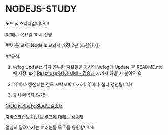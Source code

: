 # NODEJS-STUDY

노드 js 스터디입니다!!!!

##매주 목요일 10시 진행

##사용 교재:
  Node.js 교과서 개정 2판 (조현영 저)


##규칙:
  1) velog Update: 각자 공부한 자료들을 자신의 Velog에 Update 후 README.md 에 저장.
                    ex) [React useRef에 대해 - 김승래](https://velog.io/@ksrlogic/React%EC%9D%98-useRef%EC%97%90-%EB%8C%80%ED%95%98%EC%97%AC)
                  지키지 않을 시 불이익 O
  
  2) 1주마다 갱신되는 진도 꼬박꼬박 나가기.
    주마다 챕터 갱신됩니다!
    
  3) 출석 빼먹지 않기!!
  
  
  
  [Node js Study Start! -김승래](https://velog.io/@ksrlogic/NOde-js-Study-Start)
  
  [자바스크립트 이벤트 루프에 대해. -김승래](https://velog.io/@ksrlogic/%EC%9E%90%EB%B0%94%EC%8A%A4%ED%81%AC%EB%A6%BD%ED%8A%B8%EC%9D%98-%EC%9D%B4%EB%B2%A4%ED%8A%B8%EB%A3%A8%ED%94%84)
  
  
  
  
열심히 달려나가는 여러분들 모두들 응원합니다!!
                 
